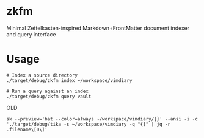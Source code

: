 # zkfm
Minimal Zettelkasten-inspired Markdown+FrontMatter document indexer and query interface

# Usage

```
# Index a source directory
./target/debug/zkfm index ~/workspace/vimdiary

# Run a query against an index
./target/debug/zkfm query vault
```

OLD
```
sk --preview='bat --color=always ~/workspace/vimdiary/{}' --ansi -i -c './target/debug/tika -s ~/workspace/vimdiary -q "{}" | jq -r .filename\[0\]'
```
